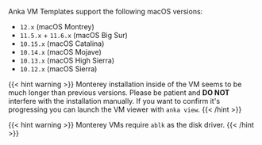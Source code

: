 Anka VM Templates support the following macOS versions:

- `12.x` (macOS Montrey)
- `11.5.x` + `11.6.x` (macOS Big Sur)
- `10.15.x` (macOS Catalina)
- `10.14.x` (macOS Mojave)
- `10.13.x` (macOS High Sierra)
- `10.12.x` (macOS Sierra)

{{< hint warning >}}
Monterey installation inside of the VM seems to be much longer than previous versions. Please be patient and **DO NOT** interfere with the installation manually. If you want to confirm it's progressing you can launch the VM viewer with `anka view`.
{{< /hint >}}

{{< hint warning >}}
Monterey VMs require `ablk` as the disk driver.
{{< /hint >}}